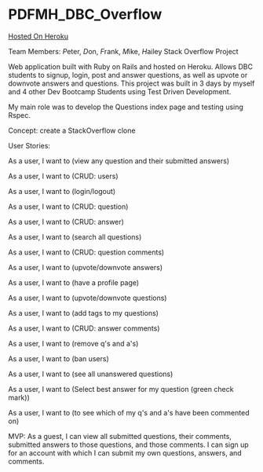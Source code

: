 # PDFMH_DBC_Overflow

[Hosted On Heroku](https://pdfmh-overflow.herokuapp.com/)

Team Members: *P*eter, *D*on, *F*rank, *M*ike, *H*ailey Stack Overflow Project

Web application built with Ruby on Rails and hosted on Heroku. Allows DBC students to signup, login, post and answer questions, as well as upvote or downvote answers and questions. This project was built in 3 days by myself and 4 other Dev Bootcamp Students using Test Driven Development.

My main role was to develop the Questions index page and testing using Rspec.

Concept: create a StackOverflow clone

User Stories:

As a user, I want to (view any question and their submitted answers)

As a user, I want to (CRUD: users)

As a user, I want to (login/logout)

As a user, I want to (CRUD: question)

As a user, I want to (CRUD: answer)

As a user, I want to (search all questions)

As a user, I want to (CRUD: question comments)

As a user, I want to (upvote/downvote answers)

As a user, I want to (have a profile page)

As a user, I want to (upvote/downvote questions)

As a user, I want to (add tags to my questions)

As a user, I want to (CRUD: answer comments)

As a user, I want to (remove q's and a's)

As a user, I want to (ban users)

As a user, I want to (see all unanswered questions)

As a user, I want to (Select best answer for my question (green check mark))

As a user, I want to (to see which of my q's and a's have been commented on)


MVP: As a guest, I can view all submitted questions, their comments, submitted answers to those questions, and those comments. I can sign up for an account with which I can submit my own questions, answers, and comments.

